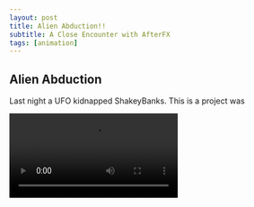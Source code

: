 ```yaml
---
layout: post
title: Alien Abduction!!
subtitle: A Close Encounter with AfterFX
tags: [animation]
---
```


## Alien Abduction

Last night a UFO kidnapped ShakeyBanks. This is a project was 

![aliens](https://i.imgur.com/yENCMe4.mp4)
